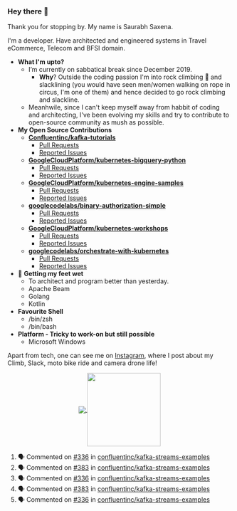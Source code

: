 ### Hey there 👋

Thank you for stopping by. My name is Saurabh Saxena.

I'm a developer. Have architected and engineered systems in Travel eCommerce, Telecom and BFSI domain.

- **What I'm upto?**
  - I’m currently on sabbatical break since December 2019.
    - **Why**? Outside the coding passion I'm into rock climbing 🧗‍ and slacklining \(you would have seen men/women walking on rope in circus, I'm one of them) and hence decided to go rock climbing and slackline.    
  - Meanhwile, since I can't keep myself away from habbit of coding and architecting, I've been evolving my skills and try to contribute to open-source community as mush as possible. 
- **My Open Source Contributions**
  - **[Confluentinc/kafka-tutorials](https://kafka-tutorials.confluent.io/)**
    - [Pull Requests](https://github.com/confluentinc/kafka-tutorials/pulls?q=is%3Aissue+author%3Asaurabh-slacklife)
    - [Reported Issues](https://github.com/confluentinc/kafka-tutorials/issues?q=is%3Aissue+author%3Asaurabh-slacklife)
  - **[GoogleCloudPlatform/kubernetes-bigquery-python](https://github.com/GoogleCloudPlatform/kubernetes-bigquery-python)**
    - [Pull Requests](https://github.com/GoogleCloudPlatform/kubernetes-bigquery-python/pulls?q=is%3Apr+author%3Asaurabh-slacklife)
    - [Reported Issues](https://github.com/GoogleCloudPlatform/kubernetes-bigquery-python/issues?q=is%3Aissue+author%3Asaurabh-slacklife)
  - **[GoogleCloudPlatform/kubernetes-engine-samples](https://github.com/GoogleCloudPlatform/kubernetes-engine-samples)**
    - [Pull Requests](https://github.com/GoogleCloudPlatform/kubernetes-engine-samples/pulls?q=is%3Apr+author%3Asaurabh-slacklife)
    - [Reported Issues](https://github.com/GoogleCloudPlatform/kubernetes-engine-samples/issues?q=is%3Aissue+author%3Asaurabh-slacklife)
  - **[googlecodelabs/binary-authorization-simple](https://github.com/googlecodelabs/binary-authorization-simple)**
    - [Pull Requests](https://github.com/googlecodelabs/binary-authorization-simple/pulls?q=is%3Apr+author%3Asaurabh-slacklife)
    - [Reported Issues](https://github.com/googlecodelabs/binary-authorization-simple/issues?q=is%3Aissue+author%3Asaurabh-slacklife)
  - **[GoogleCloudPlatform/kubernetes-workshops](https://github.com/GoogleCloudPlatform/kubernetes-workshops)**
    - [Pull Requests](https://github.com/GoogleCloudPlatform/kubernetes-workshops/pulls?q=is%3Apr+author%3Asaurabh-slacklife)
    - [Reported Issues](https://github.com/GoogleCloudPlatform/kubernetes-workshops/issues?q=is%3Aissue+author%3Asaurabh-slacklife)
  - **[googlecodelabs/orchestrate-with-kubernetes](https://github.com/googlecodelabs/orchestrate-with-kubernetes)**
    - [Pull Requests](https://github.com/googlecodelabs/orchestrate-with-kubernetes/pulls?q=is%3Apr+author%3Asaurabh-slacklife)
    - [Reported Issues](https://github.com/googlecodelabs/orchestrate-with-kubernetes/issues?q=is%3Aissue+author%3Asaurabh-slacklife)
- 🌱 **Getting my feet wet**
  - To architect and program better than yesterday.
  - Apache Beam
  - Golang
  - Kotlin
- **Favourite Shell**
  - /bin/zsh
  - /bin/bash
- **Platform - Tricky to work-on but still possible**
  - Microsoft Windows 

Apart from tech, one can see me on [Instagram](https://www.instagram.com/saurabh.slacklife/), where I post about my Climb, Slack, moto bike ride and camera drone life!


<p align="center">
  <a href="https://github.com/saurabh-slacklife?tab=repositories">
    <img
      align="center"
      src="https://github-readme-stats.vercel.app/api/top-langs/?username=saurabh-slacklife&layout=compact"
    />
  </a>
  <a href="https://github.com/saurabh-slacklife?tab=repositories">
    <img
      align="center"
      height="165"
      src="https://github-readme-stats-gamma-sooty.vercel.app/api?username=saurabh-slacklife&count_private=true&show_icons=true&custom_title=Github%20Status&hide=issues"
    />
  </a>
</p>

<!--START_SECTION:activity-->
1. 🗣 Commented on [#336](https://github.com/confluentinc/kafka-streams-examples/issues/336) in [confluentinc/kafka-streams-examples](https://github.com/confluentinc/kafka-streams-examples)
2. 🗣 Commented on [#383](https://github.com/confluentinc/kafka-streams-examples/issues/383) in [confluentinc/kafka-streams-examples](https://github.com/confluentinc/kafka-streams-examples)
3. 🗣 Commented on [#336](https://github.com/confluentinc/kafka-streams-examples/issues/336) in [confluentinc/kafka-streams-examples](https://github.com/confluentinc/kafka-streams-examples)
4. 🗣 Commented on [#383](https://github.com/confluentinc/kafka-streams-examples/issues/383) in [confluentinc/kafka-streams-examples](https://github.com/confluentinc/kafka-streams-examples)
5. 🗣 Commented on [#336](https://github.com/confluentinc/kafka-streams-examples/issues/336) in [confluentinc/kafka-streams-examples](https://github.com/confluentinc/kafka-streams-examples)
<!--END_SECTION:activity-->


